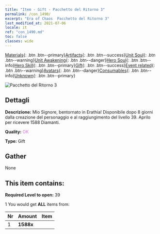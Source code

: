 ```yaml
---
title: "Item - Gift - Pacchetto del Ritorno 3"
permalink: /con_1490/
excerpt: "Era of Chaos  Pacchetto del Ritorno 3"
last_modified_at: 2021-07-06
locale: it
ref: "con_1490.md"
toc: false
classes: wide
---
```

 [Materials](/ItemsIT/){: .btn .btn--primary}[Artifacts](/ItemsIT/Artifacts/){: .btn .btn--success}[Unit Soul](/ItemsIT/UnitSoul/){: .btn .btn--warning}[Unit Awakening](/ItemsIT/UnitAwakening/){: .btn .btn--danger}[Hero Soul](/ItemsIT/HeroSoul/){: .btn .btn--info}[Hero Skill](/ItemsIT/HeroSkill/){: .btn .btn--primary}[Gift](/ItemsIT/Gift/){: .btn .btn--success}[Event related](/ItemsIT/Events/){: .btn .btn--warning}[Avatars](/ItemsIT/Avatars/){: .btn .btn--danger}[Consumables](/ItemsIT/Consumables/){: .btn .btn--info}[Unknown](/ItemsIT/Unknown/){: .btn .btn--primary}

 ![Pacchetto del Ritorno 3](/images/t/i_907102.png)

## Dettagli
 **Descrizione:** Mio Signore, bentornato in Erathia! Disponibile dopo 8 giorni dalla creazione del personaggio e al raggiungimento del livello 39. Aprilo per ricevere 1588 Diamanti.

 **Quality:** <span style="color: #DA70D6">OK</span>

 **Type:** Gift

## Gather

  None

## This item contains:

 **Required Level to open:** 39

 1 You would get **ALL** items  from:

  | Nr | Amount |     Item    |
  |:---|:-------|:------------|
  | 1 |  **1588x** | <i class="fas fa-gem"/> |  | 

